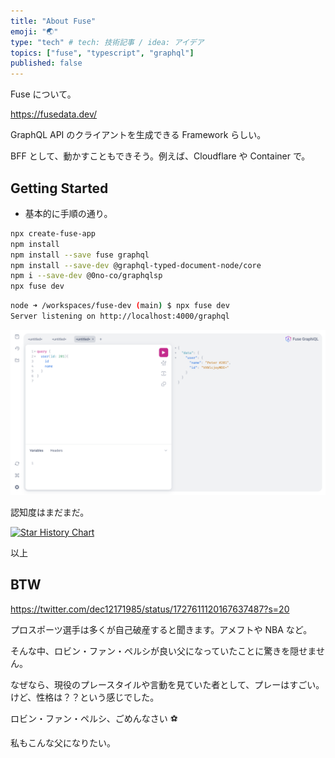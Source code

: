 ```yaml
---
title: "About Fuse"
emoji: "🌏"
type: "tech" # tech: 技術記事 / idea: アイデア
topics: ["fuse", "typescript", "graphql"]
published: false
---
```

Fuse について。

https://fusedata.dev/

GraphQL API のクライアントを生成できる Framework らしい。

BFF として、動かすこともできそう。例えば、Cloudflare や Container で。

## Getting Started
- 基本的に手順の通り。
```bash
npx create-fuse-app
npm install
npm install --save fuse graphql
npm install --save-dev @graphql-typed-document-node/core
npm i --save-dev @0no-co/graphqlsp
npx fuse dev
```

```bash
node ➜ /workspaces/fuse-dev (main) $ npx fuse dev
Server listening on http://localhost:4000/graphql
```

![alt text](/docs/sources/bc5f9cbbbc181c-a.png)

認知度はまだまだ。

[![Star History Chart](https://api.star-history.com/svg?repos=StellateHQ/fuse&type=Date)](https://star-history.com/#StellateHQ/fuse&Date)

以上

## BTW
https://twitter.com/dec12171985/status/1727611120167637487?s=20

プロスポーツ選手は多くが自己破産すると聞きます。アメフトや NBA など。

そんな中、ロビン・ファン・ペルシが良い父になっていたことに驚きを隠せません。

なぜなら、現役のプレースタイルや言動を見ていた者として、プレーはすごい。けど、性格は？？という感じでした。

ロビン・ファン・ペルシ、ごめんなさい ⚽️

私もこんな父になりたい。
